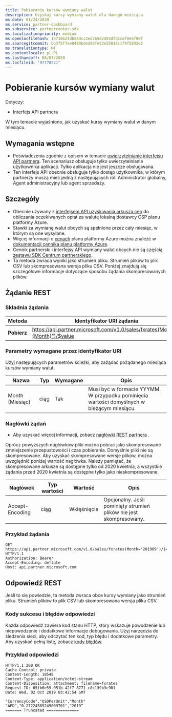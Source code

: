 ```yaml
---
title: Pobieranie kursów wymiany walut
description: Uzyskaj kursy wymiany walut dla danego miesiąca.
ms.date: 01/24/2020
ms.service: partner-dashboard
ms.subservice: partnercenter-sdk
ms.localizationpriority: medium
ms.openlocfilehash: 1e718624db54dcc2ed2b5d2d93dfd1cef0e6f96f
ms.sourcegitcommit: bb3f5f7ee0489bded86fe52e55018c1f4f5032e2
ms.translationtype: MT
ms.contentlocale: pl-PL
ms.lasthandoff: 08/07/2020
ms.locfileid: "97770521"
---
```

# <a name="get-foreign-exchange-rates"></a>Pobieranie kursów wymiany walut

Dotyczy:

- Interfejs API partnera

W tym temacie wyjaśniono, jak uzyskać kursy wymiany walut w danym miesiącu.

## <a name="prerequisites"></a>Wymagania wstępne

- Poświadczenia zgodnie z opisem w temacie [uwierzytelnianie interfejsu API partnera](api-authentication.md). Ten scenariusz obsługuje tylko uwierzytelnianie użytkownika aplikacji. Tylko aplikacja nie jest jeszcze obsługiwana.
- Ten interfejs API obecnie obsługuje tylko dostęp użytkownika, w którym partnerzy muszą mieć jedną z następujących ról: Administrator globalny, Agent administracyjny lub agent sprzedaży.


## <a name="details"></a>Szczegóły

- Obecnie używany z [interfejsem API uzyskiwania arkusza cen](get-a-price-sheet.md) do obliczania oczekiwanych opłat za walutę lokalną dostawcy CSP planu platformy Azure.
- Stawki za wymianę walut obcych są spełnione przez cały miesiąc, w którym są one wysyłane.
- Więcej informacji o [cenach](pricing.md) planu platformy Azure można znaleźć w [dokumentacji cennika planu platformy Azure](https://docs.microsoft.com/partner-center/azure-plan-price-list).
- Cennik partnerski i interfejsy API wymiany walut obcych nie są częścią [zestawu SDK Centrum partnerskiego](https://docs.microsoft.com/partner-center/develop/get-started).
- Ta metoda zwraca wyniki jako strumień pliku. Strumień plików to plik CSV lub skompresowana wersja pliku CSV. Poniżej znajdują się szczegółowe informacje dotyczące sposobu żądania skompresowanych plików.

## <a name="rest-request"></a>Żądanie REST

### <a name="request-syntax"></a>Składnia żądania

| Metoda   | Identyfikator URI żądania                                                                                                 |
|----------|-------------------------------------------------------------------------------------------------------------|
| **Pobierz** | https://api.partner.microsoft.com/v1.0/sales/fxrates(Month="{Month}")/$value                                  |

### <a name="uri-required-parameters"></a>Parametry wymagane przez identyfikator URI

Użyj następujących parametrów ścieżki, aby zażądać pożądanego miesiąca kursów wymiany walut.

| Nazwa                   | Typ     | Wymagane | Opis                                                     |
|------------------------|----------|----------|-----------------------------------------------------------------|
|Month (Miesiąc)                      | ciąg   | Tak       | Musi być w formacie YYYMM. W przypadku pominięcia wartości domyślnych w bieżącym miesiącu.       |

### <a name="request-headers"></a>Nagłówki żądań

- Aby uzyskać więcej informacji, zobacz [nagłówki REST partnera](headers.md) .

Oprócz powyższych nagłówków pliki można pobrać jako skompresowane zmniejszenie przepustowości i czas pobierania. Domyślnie pliki nie są skompresowane. Aby uzyskać skompresowane wersje plików, można uwzględnić poniżej wartość nagłówka. Należy pamiętać, że skompresowane arkusze są dostępne tylko od 2020 kwietnia, a wszystkie żądania przed 2020 kwietnia są dostępne tylko jako nieskompresowane.

| Nagłówek                   | Typ wartości     | Wartość | Opis                                                     |
|------------------------|----------|----------|-----------------------------------------------------------------|
|Accept-Encoding| ciąg   | Wklęśnięcie| Opcjonalny. Jeśli pominięty strumień plików nie jest skompresowany.       |

### <a name="request-example"></a>Przykład żądania

```http
GET https://api.partner.microsoft.com/v1.0/sales/fxrates(Month='201909')/$value HTTP/1.1
Authorization: Bearer
Accept-Encoding: deflate
Host: api.partner.microsoft.com

```

## <a name="rest-response"></a>Odpowiedź REST

Jeśli to się powiedzie, ta metoda zwraca obce kursy wymiany jako strumień pliku. Strumień plików to plik CSV lub skompresowana wersja pliku CSV.

### <a name="response-success-and-error-codes"></a>Kody sukcesu i błędów odpowiedzi

Każda odpowiedź zawiera kod stanu HTTP, który wskazuje powodzenie lub niepowodzenie i dodatkowe informacje debugowania. Użyj narzędzia do śledzenia sieci, aby odczytać ten kod, typ błędu i dodatkowe parametry. Aby uzyskać pełną listę, zobacz [kody błędów](error-codes.md).

### <a name="response-example"></a>Przykład odpowiedzi

``` http
HTTP/1.1 200 OK
Cache-Control: private
Content-Length: 18548
Content-Type: application/octet-stream
Content-Disposition: attachment; filename=fxrates
Request-ID: 65fb6e59-051b-42f7-8771-c8c139b3c901
Date: Wed, 02 Oct 2019 03:42:54 GMT

"CurrencyCode","USDPerUnit","Month"
"AED","0.27224589249009701","2019”
======= Truncated ==============

```
